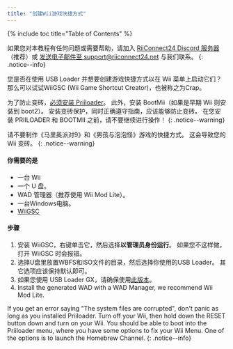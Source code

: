 ```yaml
---
title: "创建Wii游戏快捷方式"
---
```


{% include toc title="Table of Contents" %}

如果您对本教程有任何问题或需要帮助，请加入 [RiiConnect24 Discord 服务器](https://discord.gg/rc24)（推荐）或 [发送电子邮件至 support@riiconnect24.net](mailto:support@riiconnect24.net) 与我们联系。
{: .notice--info}

您是否在使用 USB Loader 并想要创建游戏快捷方式以在 Wii 菜单上启动它们？ 那么可以试试WiiGSC (Wii Game Shortcut Creator)，也被称之为Crap。

为了防止变砖，[必须安装 Priiloader](/priiloader)。 此外，安装 BootMii（如果是早期 Wii 则安装到 boot2）。 安装变砖保护，同时正确遵守指南，应该能够防止变砖。 在您安装 PRIILOADER 和 BOOTMII 之前，请不要继续进行操作！
{: .notice--warning}

请不要制作《马里奥派对9》和《男孩与泡泡怪》游戏的快捷方式。 这会导致您的 Wii 变砖。
{: .notice--warning}

#### 你需要的是

* 一台 Wii
* 一个 U 盘。
* WAD 管理器（推荐使用 Wii Mod Lite）。
* 一台Windows电脑。
* [WiiGSC](https://wiidatabase.de/downloads/pc-tools/wiigsc-ehemals-crap/)

#### 步骤

1. 安装 WiiGSC，右键单击它，然后选择**以管理员身份运行**。 如果您不这样做，打开 WiiGSC 时会报错。
2. 选择U盘里放置WBFS和ISO文件的目录，然后选择你使用的USB Loader。 其它选项应该保持默认即可。
3. 如果您使用 USB Loader GX，请确保使用[此版本](https://hbb1.oscwii.org/hbb/usbloader_gx/usbloader_gx.zip)。
4. Install the generated WAD with a WAD Manager, we recommend Wii Mod Lite.

If you get an error saying "The system files are corrupted", don't panic as long as you installed Priiloader. Turn off your Wii, then hold down the RESET button down and turn on your Wii. You should be able to boot into the Priiloader menu, where you have some options to fix your Wii Menu. One of the options is to launch the Homebrew Channel.
{: .notice--info}
